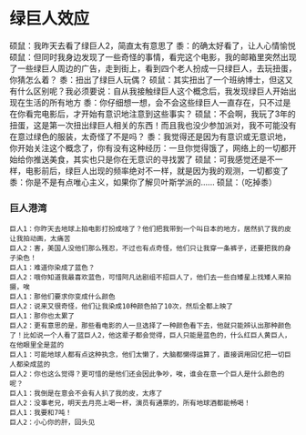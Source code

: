 # 绿巨人效应
  硕鼠：我昨天去看了绿巨人2，简直太有意思了
  黍：的确太好看了，让人心情愉悦
  硕鼠：但同时我身边发现了一些奇怪的事情，看完这个电影，我的邮箱里突然出现了一些绿巨人周边的广告，走到街上，看到四个老人扮成一只绿巨人，去玩扭蛋，你猜怎么着？
  黍：扭出了绿巨人玩偶？
  硕鼠：其实扭出了一个班纳博士，但这又有什么区别呢？我必须要说：自从我接触绿巨人这个概念后，我发现绿巨人开始出现在生活的所有地方
  黍：你仔细想一想，会不会这些绿巨人一直存在，只不过是在你看完电影后，才开始有意识地注意到这些事实？
  硕鼠：不会啊，我玩了3年的扭蛋，这是第一次扭出绿巨人相关的东西！而且我也没少参加派对，我不可能没有在意过绿色的服装，太奇怪了不是吗？
  黍：我觉得还是因为有意识或无意识地，你开始关注这个概念了，你有没有这种经历：一旦你觉得饿了，网络上的一切都开始给你推送美食，其实也只是你在无意识的寻找罢了
  硕鼠：可我感觉还是不一样，电影前后，绿巨人出现的频率绝对不一样，就是因为我的观测，一切都变了
  黍：你是不是有点唯心主义，如果你了解贝叶斯学派的......
  硕鼠：（吃掉黍）


  ### 巨人港湾
    巨人1：你昨天去地球上拍电影打扮成啥了？他们把我带到一个叫日本的地方，居然扒了我的皮让我拍动画，太痛苦
    巨人2：害，美国人没他们那么残忍，不过也有点奇怪，他们只让我穿一条裤子，还要把我的身子染色！
    巨人1：难道你染成了蓝色？
    巨人2：哦你知道我最喜欢蓝色，可惜阿凡达剧组不招巨人了，他们去一些白矮星上找矮人来拍摄，唉
    巨人1：那他们要求你变成什么颜色
    巨人2：说来又很奇怪，他们让我染成10种颜色拍了10次，然后全都上映了
    巨人1：那你也太累了
    巨人2：更有意思的是，那些看电影的人一旦选择了一种颜色看下去，他就只能辨认出那种颜色了！比如说一个人看了蓝巨人2，他这辈子都会觉得，巨人只能是蓝色的，什么红巨人黄巨人，在他眼里全是蓝的
    巨人1：可能地球人都有点这种执念，他们太懒了，大脑都懒得运算了，直接调用回忆把一切巨人都染成蓝的
    巨人2：你也这么觉得？更可惜的是他们还会因此争吵，唉，谁会在意一个巨人是什么颜色的呢？
    巨人1：我倒是在意会不会有人扒了我的皮，太疼了
    巨人2：没事老兄，明天去月亮上喝一杯，演员有通票的，所有地球酒都能畅喝！
    巨人1：我要和7吨！
    巨人2：小心你的肝，回头见
    
